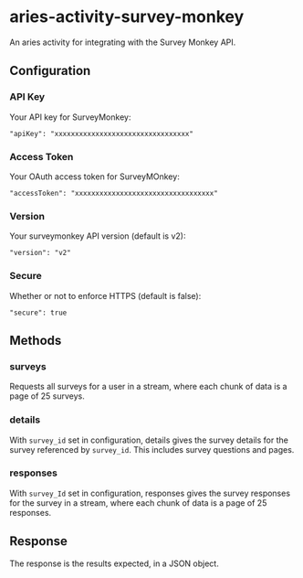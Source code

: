 # aries-activity-survey-monkey
An aries activity for integrating with the Survey Monkey API.

## Configuration

### API Key

Your API key for SurveyMonkey:

    "apiKey": "xxxxxxxxxxxxxxxxxxxxxxxxxxxxxxxxx"

### Access Token

Your OAuth access token for SurveyMOnkey:

    "accessToken": "xxxxxxxxxxxxxxxxxxxxxxxxxxxxxxxxxx"

### Version

Your surveymonkey API version (default is v2):

    "version": "v2"

### Secure

Whether or not to enforce HTTPS (default is false):

    "secure": true

## Methods

### surveys

Requests all surveys for a user in a stream, where each chunk of data is a page of 25 surveys.

### details

With `survey_id` set in configuration, details gives the survey details for the survey referenced by `survey_id`. This includes survey questions and pages.

### responses

With `survey_Id` set in configuration, responses gives the survey responses for the survey in a stream, where each chunk of data is a page of 25 responses.

## Response

The response is the results expected, in a JSON object.
